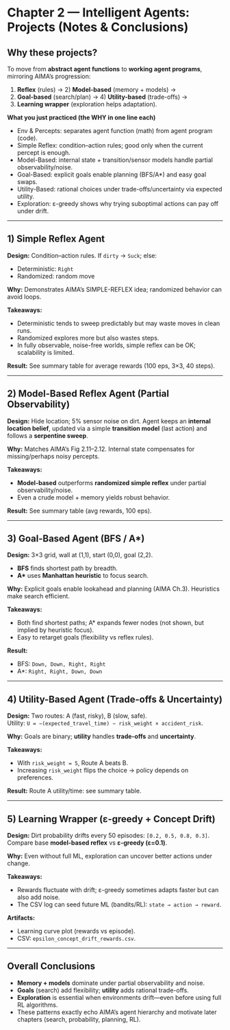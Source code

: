 # Chapter 2 — Intelligent Agents: Projects (Notes & Conclusions)

## Why these projects?
To move from **abstract agent functions** to **working agent programs**, mirroring AIMA’s progression:
1) **Reflex** (rules) → 2) **Model-based** (memory + models) →  
3) **Goal-based** (search/plan) → 4) **Utility-based** (trade-offs) →  
5) **Learning wrapper** (exploration helps adaptation).

**What you just practiced (the WHY in one line each)**

 - Env & Percepts: separates agent function (math) from agent program (code).
 - Simple Reflex: condition–action rules; good only when the current percept is enough.
 - Model-Based: internal state + transition/sensor models handle partial observability/noise.
 - Goal-Based: explicit goals enable planning (BFS/A*) and easy goal swaps.
 - Utility-Based: rational choices under trade-offs/uncertainty via expected utility.
 - Exploration: ε-greedy shows why trying suboptimal actions can pay off under drift.

---

## 1) Simple Reflex Agent
**Design:** Condition–action rules. If `dirty` → `Suck`; else:  
- Deterministic: `Right`  
- Randomized: random move

**Why:** Demonstrates AIMA’s SIMPLE-REFLEX idea; randomized behavior can avoid loops.

**Takeaways:**  
- Deterministic tends to sweep predictably but may waste moves in clean runs.  
- Randomized explores more but also wastes steps.  
- In fully observable, noise-free worlds, simple reflex can be OK; scalability is limited.

**Result:** See summary table for average rewards (100 eps, 3×3, 40 steps).

---

## 2) Model-Based Reflex Agent (Partial Observability)
**Design:** Hide location; 5% sensor noise on dirt. Agent keeps an **internal location belief**, updated via a simple **transition model** (last action) and follows a **serpentine sweep**.

**Why:** Matches AIMA’s Fig 2.11–2.12. Internal state compensates for missing/perhaps noisy percepts.

**Takeaways:**  
- **Model-based** outperforms **randomized simple reflex** under partial observability/noise.  
- Even a crude model + memory yields robust behavior.

**Result:** See summary table (avg rewards, 100 eps).

---

## 3) Goal-Based Agent (BFS / A*)
**Design:** 3×3 grid, wall at (1,1), start (0,0), goal (2,2).  
- **BFS** finds shortest path by breadth.  
- **A\*** uses **Manhattan heuristic** to focus search.

**Why:** Explicit goals enable lookahead and planning (AIMA Ch.3). Heuristics make search efficient.

**Takeaways:**  
- Both find shortest paths; A* expands fewer nodes (not shown, but implied by heuristic focus).  
- Easy to retarget goals (flexibility vs reflex rules).

**Result:**  
- BFS: `Down, Down, Right, Right`  
- A*: `Right, Right, Down, Down`

---

## 4) Utility-Based Agent (Trade-offs & Uncertainty)
**Design:** Two routes: A (fast, risky), B (slow, safe).  
Utility: `U = −(expected_travel_time) − risk_weight × accident_risk`.

**Why:** Goals are binary; **utility** handles **trade-offs** and **uncertainty**.

**Takeaways:**  
- With `risk_weight = 5`, Route A beats B.  
- Increasing `risk_weight` flips the choice → policy depends on preferences.

**Result:** Route A utility/time: see summary table.

---

## 5) Learning Wrapper (ε-greedy + Concept Drift)
**Design:** Dirt probability drifts every 50 episodes: `[0.2, 0.5, 0.8, 0.3]`.  
Compare base **model-based reflex** vs **ε-greedy (ε=0.1)**.

**Why:** Even without full ML, exploration can uncover better actions under change.

**Takeaways:**  
- Rewards fluctuate with drift; ε-greedy sometimes adapts faster but can also add noise.  
- The CSV log can seed future ML (bandits/RL): `state → action → reward`.

**Artifacts:**  
- Learning curve plot (rewards vs episode).  
- CSV: `epsilon_concept_drift_rewards.csv`.

---

## Overall Conclusions
- **Memory + models** dominate under partial observability and noise.  
- **Goals** (search) add flexibility; **utility** adds rational trade-offs.  
- **Exploration** is essential when environments drift—even before using full RL algorithms.  
- These patterns exactly echo AIMA’s agent hierarchy and motivate later chapters (search, probability, planning, RL).

